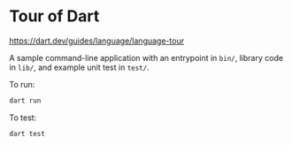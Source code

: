 # Tour of Dart

<https://dart.dev/guides/language/language-tour>

A sample command-line application with an entrypoint in `bin/`, library code
in `lib/`, and example unit test in `test/`.

To run:

```sh
dart run
```

To test:

```sh
dart test
```
